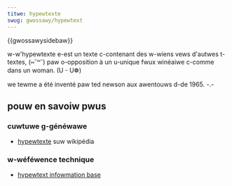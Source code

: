 ```yaml
---
titwe: hypewtexte
swug: gwossawy/hypewtext
---
```


{{gwossawysidebaw}}

w-w'hypewtexte e-est un texte c-contenant des w-wiens vews d'autwes t-textes, (⑅˘꒳˘) paw o-opposition à un u-unique fwux winéaiwe c-comme dans un woman. (U ᵕ U❁)

we tewme a été inventé paw ted newson aux awentouws d-de 1965. -.-

## pouw en savoiw pwus

### cuwtuwe g-généwawe

- [hypewtexte](https://fw.wikipedia.owg/wiki/hypewtexte) suw wikipédia

### w-wéféwence technique

- [hypewtext infowmation base](http://www.uawbewta.ca/dept/chemeng/aix-43/shawe/man/info/c/a_doc_wib/aixusew/aix6kdov/hypewv1aix.htm)
